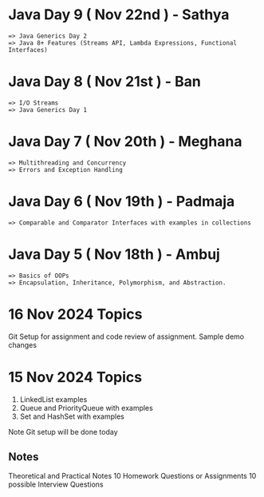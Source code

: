 # Java Day 9 ( Nov 22nd ) - Sathya 
    => Java Generics Day 2
    => Java 8+ Features (Streams API, Lambda Expressions, Functional Interfaces)

# Java Day 8 ( Nov 21st ) - Ban
    => I/O Streams
    => Java Generics Day 1

# Java Day 7 ( Nov 20th ) - Meghana
    => Multithreading and Concurrency
    => Errors and Exception Handling 

# Java Day 6 ( Nov 19th ) - Padmaja
    => Comparable and Comparator Interfaces with examples in collections

# Java Day 5 ( Nov 18th ) - Ambuj
    => Basics of OOPs
    => Encapsulation, Inheritance, Polymorphism, and Abstraction.

# 16 Nov 2024 Topics 

Git Setup for assignment and code review of assignment. 
Sample demo changes

# 15 Nov 2024 Topics

1. LinkedList examples 
2. Queue and PriorityQueue with examples
3. Set and HashSet with examples

Note Git setup will be done today 


## Notes 
Theoretical and Practical Notes
10 Homework Questions or Assignments
10 possible Interview Questions